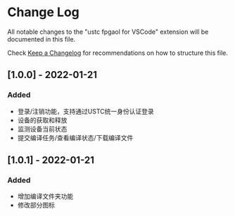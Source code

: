 # Change Log

All notable changes to the "ustc fpgaol for VSCode" extension will be documented in this file.

Check [Keep a Changelog](http://keepachangelog.com/) for recommendations on how to structure this file.

## [1.0.0] - 2022-01-21
### Added
- 登录/注销功能，支持通过USTC统一身份认证登录
- 设备的获取和释放
- 监测设备当前状态
- 提交编译任务/查看编译状态/下载编译文件

## [1.0.1] - 2022-01-21
### Added
- 增加编译文件夹功能
- 修改部分图标